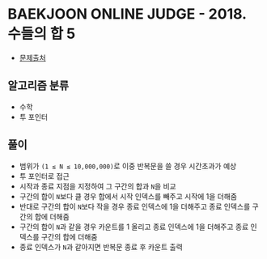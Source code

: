# BAEKJOON ONLINE JUDGE - 2018. 수들의 합 5

* [문제출처](https://www.acmicpc.net/problem/2018 "2018. 수들의 합 5")

## 알고리즘 분류
- 수학
- 투 포인터

## 풀이
- 범위가 `(1 ≤ N ≤ 10,000,000)`로 이중 반복문을 쓸 경우 시간초과가 예상
- 투 포인터로 접근
- 시작과 종료 지점을 지정하여 그 구간의 합과 `N`을 비교
- 구간의 합이 `N`보다 클 경우 합에서 시작 인덱스를 빼주고 시작에 1을 더해줌
- 반대로 구간의 합이 `N`보다 작을 경우 종료 인덱스에 1을 더해주고 종료 인덱스를 구간의 합에 더해줌
- 구간의 합이 `N`과 같을 경우 카운트를 1 올리고 종료 인덱스에 1을 더해주고 종료 인덱스를 구간의 합에 더해줌
- 종료 인덱스가 `N`과 같아지면 반복문 종료 후 카운트 출력
